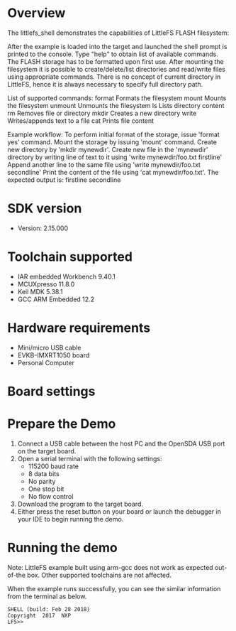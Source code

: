 Overview
========
The littlefs_shell demonstrates the capabilities of LittleFS FLASH filesystem:

After the example is loaded into the target and launched the shell prompt is printed to the console.
Type "help" to obtain list of available commands. The FLASH storage has to be formatted upon first use.
After mounting the filesystem it is possible to create/delete/list directories and read/write files using appropriate commands.
There is no concept of current directory in LittleFS, hence it is always necessary to specify full directory path.

List of supported commands:
  format       Formats the filesystem
  mount        Mounts the filesystem
  unmount      Unmounts the filesystem
  ls           Lists directory content
  rm           Removes file or directory
  mkdir        Creates a new directory
  write        Writes/appends text to a file
  cat          Prints file content

Example workflow:
To perform initial format of the storage, issue 'format yes' command.
Mount the storage by issuing 'mount' command.
Create new directory by 'mkdir mynewdir'.
Create new file in the 'mynewdir' directory by writing line of text to it using 'write mynewdir/foo.txt firstline'
Append another line to the same file using 'write mynewdir/foo.txt secondline'
Print the content of the file using 'cat mynewdir/foo.txt'. The expected output is:
  firstline
  secondline

SDK version
===========
- Version: 2.15.000

Toolchain supported
===================
- IAR embedded Workbench  9.40.1
- MCUXpresso  11.8.0
- Keil MDK  5.38.1
- GCC ARM Embedded  12.2

Hardware requirements
=====================
- Mini/micro USB cable
- EVKB-IMXRT1050 board
- Personal Computer

Board settings
==============

Prepare the Demo
================
1.  Connect a USB cable between the host PC and the OpenSDA USB port on the target board. 
2.  Open a serial terminal with the following settings:
    - 115200 baud rate
    - 8 data bits
    - No parity
    - One stop bit
    - No flow control
3.  Download the program to the target board.
4.  Either press the reset button on your board or launch the debugger in your IDE to begin running the demo.

Running the demo
================

Note: LittleFS example built using arm-gcc does not work as expected out-of-the box. Other supported toolchains are not affected.

When the example runs successfully, you can see the similar information from the terminal as below.

~~~~~~~~~~~~~~~~~~~~~~~~~~~~
SHELL (build: Feb 28 2018)
Copyright  2017  NXP
LFS>>
~~~~~~~~~~~~~~~~~~~~~~~~~~~~
